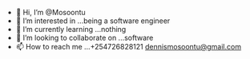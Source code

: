 - 👋 Hi, I’m @Mosoontu
- 👀 I’m interested in ...being a software engineer
- 🌱 I’m currently learning ...nothing
- 💞️ I’m looking to collaborate on ...software
- 📫 How to reach me ...+254726828121
dennismosoontu@gmail.com 
<!---
Mosoontu/Mosoontu is a ✨ special ✨ repository because its `README.md` (this file) appears on your GitHub profile.
You can click the Preview link to take a look at your changes.
--->
